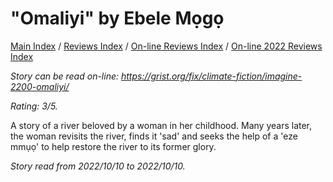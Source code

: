 # "Omaliyi" by Ebele Mọgọ

[Main Index](../../../README.md) / [Reviews Index](../../README.md) / [On-line Reviews Index](../README.md) / [On-line 2022 Reviews Index](README.md)

*Story can be read on-line: <https://grist.org/fix/climate-fiction/imagine-2200-omaliyi/>*

*Rating: 3/5.*

A story of a river beloved by a woman in her childhood. Many years later, the woman revisits the river, finds it 'sad' and seeks the help of a 'eze mmụọ' to help restore the river to its former glory.

*Story read from 2022/10/10 to 2022/10/10.*
